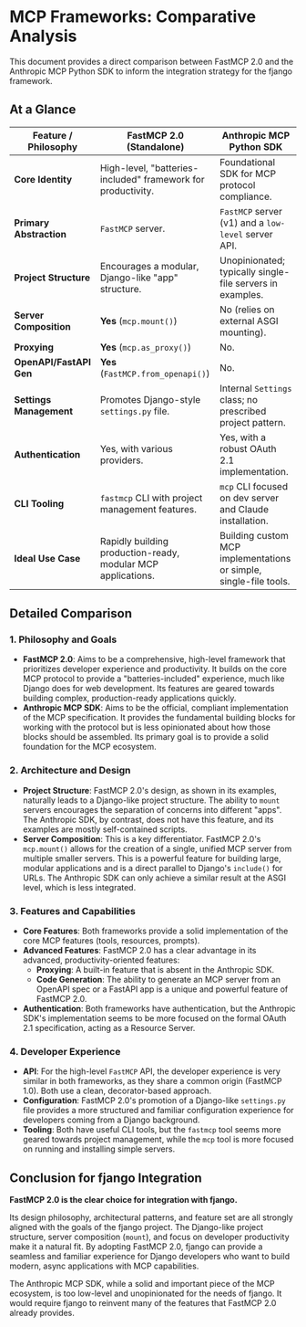 # MCP Frameworks: Comparative Analysis

This document provides a direct comparison between FastMCP 2.0 and the Anthropic MCP Python SDK to inform the integration strategy for the fjango framework.

## At a Glance

| Feature / Philosophy        | FastMCP 2.0 (Standalone)                                    | Anthropic MCP Python SDK                                    |
| --------------------------- | ----------------------------------------------------------- | ----------------------------------------------------------- |
| **Core Identity**           | High-level, "batteries-included" framework for productivity. | Foundational SDK for MCP protocol compliance.               |
| **Primary Abstraction**     | `FastMCP` server.                                           | `FastMCP` server (v1) and a `low-level` server API.         |
| **Project Structure**       | Encourages a modular, Django-like "app" structure.        | Unopinionated; typically single-file servers in examples.   |
| **Server Composition**      | **Yes** (`mcp.mount()`)                                     | No (relies on external ASGI mounting).                      |
| **Proxying**                | **Yes** (`mcp.as_proxy()`)                                  | No.                                                         |
| **OpenAPI/FastAPI Gen**     | **Yes** (`FastMCP.from_openapi()`)                          | No.                                                         |
| **Settings Management**     | Promotes Django-style `settings.py` file.                   | Internal `Settings` class; no prescribed project pattern.   |
| **Authentication**          | Yes, with various providers.                                | Yes, with a robust OAuth 2.1 implementation.                |
| **CLI Tooling**             | `fastmcp` CLI with project management features.             | `mcp` CLI focused on dev server and Claude installation.    |
| **Ideal Use Case**          | Rapidly building production-ready, modular MCP applications. | Building custom MCP implementations or simple, single-file tools. |

## Detailed Comparison

### 1. Philosophy and Goals

-   **FastMCP 2.0**: Aims to be a comprehensive, high-level framework that prioritizes developer experience and productivity. It builds on the core MCP protocol to provide a "batteries-included" experience, much like Django does for web development. Its features are geared towards building complex, production-ready applications quickly.
-   **Anthropic MCP SDK**: Aims to be the official, compliant implementation of the MCP specification. It provides the fundamental building blocks for working with the protocol but is less opinionated about how those blocks should be assembled. Its primary goal is to provide a solid foundation for the MCP ecosystem.

### 2. Architecture and Design

-   **Project Structure**: FastMCP 2.0's design, as shown in its examples, naturally leads to a Django-like project structure. The ability to `mount` servers encourages the separation of concerns into different "apps". The Anthropic SDK, by contrast, does not have this feature, and its examples are mostly self-contained scripts.
-   **Server Composition**: This is a key differentiator. FastMCP 2.0's `mcp.mount()` allows for the creation of a single, unified MCP server from multiple smaller servers. This is a powerful feature for building large, modular applications and is a direct parallel to Django's `include()` for URLs. The Anthropic SDK can only achieve a similar result at the ASGI level, which is less integrated.

### 3. Features and Capabilities

-   **Core Features**: Both frameworks provide a solid implementation of the core MCP features (tools, resources, prompts).
-   **Advanced Features**: FastMCP 2.0 has a clear advantage in its advanced, productivity-oriented features:
    -   **Proxying**: A built-in feature that is absent in the Anthropic SDK.
    -   **Code Generation**: The ability to generate an MCP server from an OpenAPI spec or a FastAPI app is a unique and powerful feature of FastMCP 2.0.
-   **Authentication**: Both frameworks have authentication, but the Anthropic SDK's implementation seems to be more focused on the formal OAuth 2.1 specification, acting as a Resource Server.

### 4. Developer Experience

-   **API**: For the high-level `FastMCP` API, the developer experience is very similar in both frameworks, as they share a common origin (FastMCP 1.0). Both use a clean, decorator-based approach.
-   **Configuration**: FastMCP 2.0's promotion of a Django-like `settings.py` file provides a more structured and familiar configuration experience for developers coming from a Django background.
-   **Tooling**: Both have useful CLI tools, but the `fastmcp` tool seems more geared towards project management, while the `mcp` tool is more focused on running and installing simple servers.

## Conclusion for fjango Integration

**FastMCP 2.0 is the clear choice for integration with fjango.**

Its design philosophy, architectural patterns, and feature set are all strongly aligned with the goals of the fjango project. The Django-like project structure, server composition (`mount`), and focus on developer productivity make it a natural fit. By adopting FastMCP 2.0, fjango can provide a seamless and familiar experience for Django developers who want to build modern, async applications with MCP capabilities.

The Anthropic MCP SDK, while a solid and important piece of the MCP ecosystem, is too low-level and unopinionated for the needs of fjango. It would require fjango to reinvent many of the features that FastMCP 2.0 already provides.
